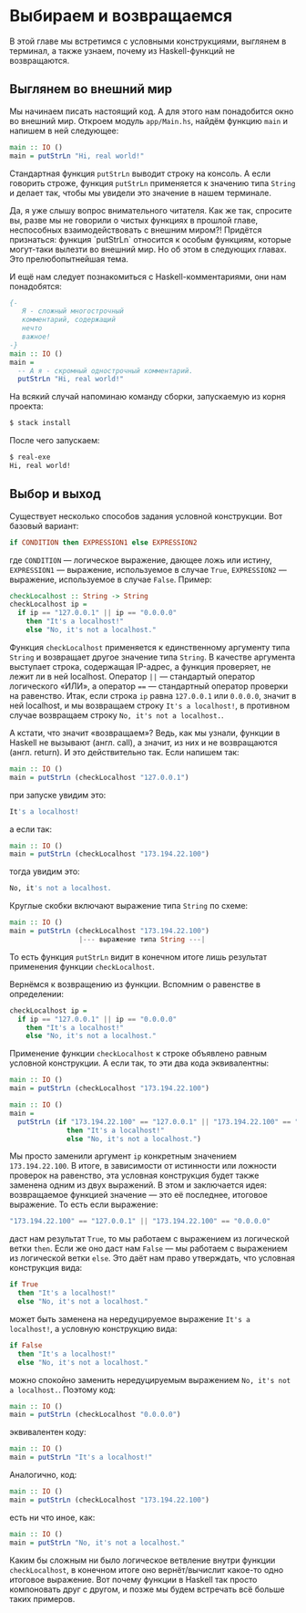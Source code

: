 # Выбираем и возвращаемся

В этой главе мы встретимся с условными конструкциями, выглянем в терминал, а также узнаем, почему из Haskell-функций не возвращаются.

## Выглянем во внешний мир

Мы начинаем писать настоящий код. А для этого нам понадобится окно во внешний мир. Откроем модуль `app/Main.hs`, найдём функцию `main` и напишем в ней следующее:

```haskell
main :: IO ()
main = putStrLn "Hi, real world!"
```

Стандартная функция `putStrLn` выводит строку на консоль. А если говорить строже, функция `putStrLn` применяется к значению типа `String` и делает так, чтобы мы увидели это значение в нашем терминале.

<div class="card-panel orange darken-2 left-align smaller-text"><span class="white-text">
Да, я уже слышу вопрос внимательного читателя. Как же так, спросите вы, разве мы не говорили о чистых функциях в прошлой главе, неспособных взаимодействовать с внешним миром?! Придётся признаться: функция `putStrLn` относится к особым функциям, которые могут-таки вылезти во внешний мир. Но об этом в следующих главах. Это прелюбопытнейшая тема.
</span></div>

И ещё нам следует познакомиться с Haskell-комментариями, они нам понадобятся:

```haskell
{-
   Я - сложный многострочный
   комментарий, содержащий
   нечто
   важное!
-}
main :: IO ()
main =
  -- А я - скромный однострочный комментарий.
  putStrLn "Hi, real world!"
```

На всякий случай напоминаю команду сборки, запускаемую из корня проекта:

```bash
$ stack install
```

После чего запускаем:

```bash
$ real-exe
Hi, real world!
```

## Выбор и выход

Существует несколько способов задания условной конструкции. Вот базовый вариант:

```haskell
if CONDITION then EXPRESSION1 else EXPRESSION2
```

где `CONDITION` &mdash; логическое выражение, дающее ложь или истину, `EXPRESSION1` &mdash; выражение, используемое в случае `True`, `EXPRESSION2` &mdash; выражение, используемое в случае `False`. Пример:

```haskell
checkLocalhost :: String -> String
checkLocalhost ip =
  if ip == "127.0.0.1" || ip == "0.0.0.0"
    then "It's a localhost!"
    else "No, it's not a localhost."
```

Функция `checkLocalhost` применяется к единственному аргументу типа `String` и возвращает другое значение типа `String`. В качестве аргумента выступает строка, содержащая IP-адрес, а функция проверяет, не лежит ли в ней localhost. Оператор `||` &mdash; стандартый оператор логического &laquo;ИЛИ&raquo;, а оператор `==` &mdash; стандартный оператор проверки на равенство. Итак, если строка `ip` равна `127.0.0.1` или `0.0.0.0`, значит в ней localhost, и мы возвращаем строку `It's a localhost!`, в противном случае возвращаем строку `No, it's not a localhost.`.

А кстати, что значит &laquo;возвращаем&raquo;? Ведь, как мы узнали, функции в Haskell не вызывают (англ. call), а значит, из них и не возвращаются (англ. return). И это действительно так. Если напишем так:

```haskell
main :: IO ()
main = putStrLn (checkLocalhost "127.0.0.1")
```

при запуске увидим это:

```bash
It's a localhost!
```

а если так:

```haskell
main :: IO ()
main = putStrLn (checkLocalhost "173.194.22.100")
```

тогда увидим это:

```bash
No, it's not a localhost.
```

Круглые скобки включают выражение типа `String` по схеме:

```haskell
main :: IO ()
main = putStrLn (checkLocalhost "173.194.22.100")
                 |--- выражение типа String ---|
```

То есть функция `putStrLn` видит в конечном итоге лишь результат применения функции `checkLocalhost`.

Вернёмся к возвращению из функции. Вспомним о равенстве в определении:

```haskell
checkLocalhost ip =
  if ip == "127.0.0.1" || ip == "0.0.0.0"
    then "It's a localhost!"
    else "No, it's not a localhost."
```

Применение функции `checkLocalhost` к строке объявлено равным условной конструкции. А если так, то эти два кода эквивалентны:

```haskell
main :: IO ()
main = putStrLn (checkLocalhost "173.194.22.100")
```

```haskell
main :: IO ()
main =
  putStrLn (if "173.194.22.100" == "127.0.0.1" || "173.194.22.100" == "0.0.0.0"
              then "It's a localhost!"
              else "No, it's not a localhost.")
```

Мы просто заменили аргумент `ip` конкретным значением `173.194.22.100`. В итоге, в зависимости от истинности или ложности проверок на равенство, эта условная конструкция будет также заменена одним из двух выражений. В этом и заключается идея: возвращаемое функцией значение &mdash; это её последнее, итоговое выражение. То есть если выражение:

```haskell
"173.194.22.100" == "127.0.0.1" || "173.194.22.100" == "0.0.0.0"
```

даст нам результат `True`, то мы работаем с выражением из логической ветки `then`. Если же оно даст нам `False` &mdash; мы работаем с выражением из логической ветки `else`. Это даёт нам право утверждать, что условная конструкция вида:

```haskell
if True
  then "It's a localhost!"
  else "No, it's not a localhost."
```

может быть заменена на нередуцируемое выражение `It's a localhost!`, а условную конструкцию вида:

```haskell
if False
  then "It's a localhost!"
  else "No, it's not a localhost."
```

можно спокойно заменить нередуцируемым выражением `No, it's not a localhost.`. Поэтому код:

```haskell
main :: IO ()
main = putStrLn (checkLocalhost "0.0.0.0")
```

эквивалентен коду:

```haskell
main :: IO ()
main = putStrLn "It's a localhost!"
```

Аналогично, код:

```haskell
main :: IO ()
main = putStrLn (checkLocalhost "173.194.22.100")
```

есть ни что иное, как:

```haskell
main :: IO ()
main = putStrLn "No, it's not a localhost."
```

Каким бы сложным ни было логическое ветвление внутри функции `checkLocalhost`, в конечном итоге оно вернёт/вычислит какое-то одно итоговое выражение. Вот почему функции в Haskell так просто компоновать друг с другом, и позже мы будем встречать всё больше таких примеров.

